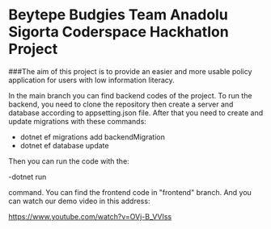 # Beytepe Budgies Team Anadolu Sigorta Coderspace Hackhatlon Project

###The aim of this project is to provide an easier and more usable policy application for users with low information literacy.

In the main branch you can find backend codes of the project. To run the backend, you need to clone the repository then create a server and database according to appsetting.json file. After that you need to create and update migrations with these commands:

- dotnet ef migrations add backendMigration
- dotnet ef database update

Then you can run the code with the:

-dotnet run

command. You can find the frontend code in "frontend" branch. And you can watch our demo video in this address:

https://www.youtube.com/watch?v=OVj-B_VVIss

